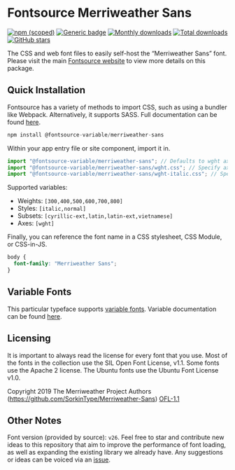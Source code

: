 # Fontsource Merriweather Sans

[![npm (scoped)](https://img.shields.io/npm/v/@fontsource/merriweather-sans?color=brightgreen)](https://www.npmjs.com/package/@fontsource/merriweather-sans) [![Generic badge](https://img.shields.io/badge/fontsource-passing-brightgreen)](https://github.com/fontsource/fontsource) [![Monthly downloads](https://badgen.net/npm/dm/@fontsource/merriweather-sans)](https://github.com/fontsource/fontsource) [![Total downloads](https://badgen.net/npm/dt/@fontsource/merriweather-sans)](https://github.com/fontsource/fontsource) [![GitHub stars](https://img.shields.io/github/stars/fontsource/fontsource.svg?style=social&label=Star)](https://github.com/fontsource/fontsource/stargazers)

The CSS and web font files to easily self-host the “Merriweather Sans” font. Please visit the main [Fontsource website](https://fontsource.org/fonts/merriweather-sans) to view more details on this package.

## Quick Installation

Fontsource has a variety of methods to import CSS, such as using a bundler like Webpack. Alternatively, it supports SASS. Full documentation can be found [here](https://fontsource.org/docs/getting-started/introduction).

```javascript
npm install @fontsource-variable/merriweather-sans
```

Within your app entry file or site component, import it in.

```javascript
import "@fontsource-variable/merriweather-sans"; // Defaults to wght axis
import "@fontsource-variable/merriweather-sans/wght.css"; // Specify axis
import "@fontsource-variable/merriweather-sans/wght-italic.css"; // Specify axis and style

```

Supported variables:
- Weights: `[300,400,500,600,700,800]`
- Styles: `[italic,normal]`
- Subsets: `[cyrillic-ext,latin,latin-ext,vietnamese]`
- Axes: `[wght]`

Finally, you can reference the font name in a CSS stylesheet, CSS Module, or CSS-in-JS.

```css
body {
  font-family: "Merriweather Sans";
}
```

## Variable Fonts

This particular typeface supports [variable fonts](https://developer.mozilla.org/en-US/docs/Web/CSS/CSS_Fonts/Variable_Fonts_Guide).
Variable documentation can be found [here](https://fontsource.org/docs/getting-started/variable).

## Licensing
It is important to always read the license for every font that you use.
Most of the fonts in the collection use the SIL Open Font License, v1.1. Some fonts use the Apache 2 license. The Ubuntu fonts use the Ubuntu Font License v1.0.

Copyright 2019 The Merriweather Project Authors (https://github.com/SorkinType/Merriweather-Sans)
[OFL-1.1](http://scripts.sil.org/OFL)

## Other Notes
Font version (provided by source): `v26`.
Feel free to star and contribute new ideas to this repository that aim to improve the performance of font loading, as well as expanding the existing library we already have. Any suggestions or ideas can be voiced via an [issue](https://github.com/fontsource/fontsource/issues).